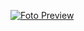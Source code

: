 [![Foto Preview](preview/20-projects-with-green-sock-animation-platform.avif)](https://20essentials.github.io/20-projects-with-green-sock-animation-platform)

